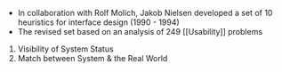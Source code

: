 - In collaboration with Rolf Molich, Jakob Nielsen developed a set of 10 heuristics for interface design (1990 - 1994)
- The revised set based on an analysis of 249 [[Usability]] problems

1. Visibility of System Status
2. Match between System & the Real World